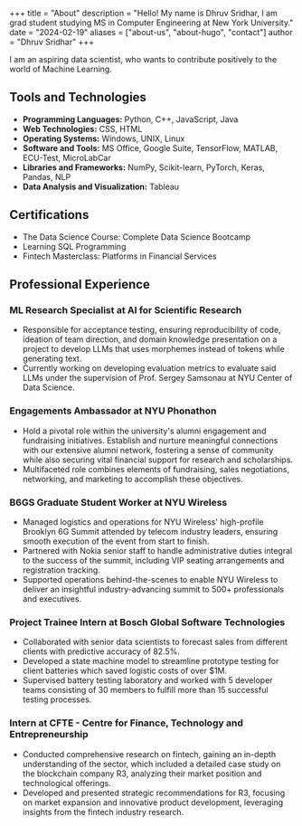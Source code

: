 +++
title = "About"
description = "Hello! My name is Dhruv Sridhar, I am grad student studying MS in Computer Engineering at New York University."
date = "2024-02-19"
aliases = ["about-us", "about-hugo", "contact"]
author = "Dhruv Sridhar"
+++

I am an aspiring data scientist, who wants to contribute positively to the world of Machine Learning. 

## Tools and Technologies

- **Programming Languages:** Python, C++, JavaScript, Java
- **Web Technologies:** CSS, HTML
- **Operating Systems:** Windows, UNIX, Linux
- **Software and Tools:** MS Office, Google Suite, TensorFlow, MATLAB, ECU-Test, MicroLabCar
- **Libraries and Frameworks:** NumPy, Scikit-learn, PyTorch, Keras, Pandas, NLP
- **Data Analysis and Visualization:** Tableau

## Certifications

- The Data Science Course: Complete Data Science Bootcamp
- Learning SQL Programming
- Fintech Masterclass: Platforms in Financial Services

## Professional Experience

### ML Research Specialist at AI for Scientific Research

- Responsible for acceptance testing, ensuring reproducibility of code, ideation of team direction, and domain knowledge presentation on a project to develop LLMs that uses morphemes instead of tokens while generating text.
- Currently working on developing evaluation metrics to evaluate said LLMs under the supervision of Prof. Sergey Samsonau at NYU Center of Data Science.

### Engagements Ambassador at NYU Phonathon

- Hold a pivotal role within the university's alumni engagement and fundraising initiatives. Establish and nurture meaningful connections with our extensive alumni network, fostering a sense of community while also securing vital financial support for research and scholarships.
- Multifaceted role combines elements of fundraising, sales negotiations, networking, and marketing to accomplish these objectives.

### B6GS Graduate Student Worker at NYU Wireless

- Managed logistics and operations for NYU Wireless' high-profile Brooklyn 6G Summit attended by telecom industry leaders, ensuring smooth execution of the event from start to finish.
- Partnered with Nokia senior staff to handle administrative duties integral to the success of the summit, including VIP seating arrangements and registration tracking.
- Supported operations behind-the-scenes to enable NYU Wireless to deliver an insightful industry-advancing summit to 500+ professionals and executives.

### Project Trainee Intern at Bosch Global Software Technologies

- Collaborated with senior data scientists to forecast sales from different clients with predictive accuracy of 82.5%.
- Developed a state machine model to streamline prototype testing for client batteries which saved logistic costs of over $1M.
- Supervised battery testing laboratory and worked with 5 developer teams consisting of 30 members to fulfill more than 15 successful testing processes.

### Intern at CFTE - Centre for Finance, Technology and Entrepreneurship

- Conducted comprehensive research on fintech, gaining an in-depth understanding of the sector, which included a detailed case study on the blockchain company R3, analyzing their market position and technological offerings.
- Developed and presented strategic recommendations for R3, focusing on market expansion and innovative product development, leveraging insights from the fintech industry research.

